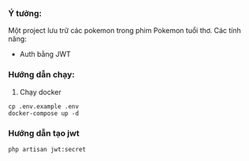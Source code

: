### Ý tưởng:
Một project lưu trữ các pokemon trong phim Pokemon tuổi thơ.
Các tính năng:
- Auth bằng JWT

### Hướng dẫn chạy:
1. Chạy docker
```
cp .env.example .env
docker-compose up -d
```

### Hướng dẫn tạo jwt
```
php artisan jwt:secret
```
